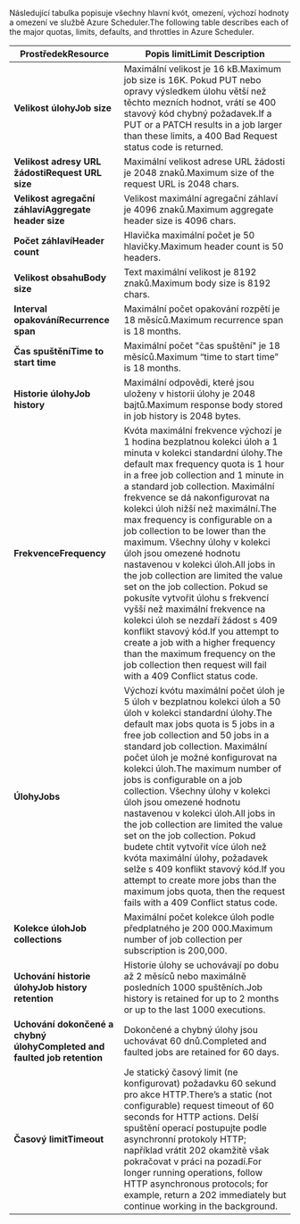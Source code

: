 <span data-ttu-id="2bd65-101">Následující tabulka popisuje všechny hlavní kvót, omezení, výchozí hodnoty a omezení ve službě Azure Scheduler.</span><span class="sxs-lookup"><span data-stu-id="2bd65-101">The following table describes each of the major quotas, limits, defaults, and throttles in Azure Scheduler.</span></span>

| <span data-ttu-id="2bd65-102">Prostředek</span><span class="sxs-lookup"><span data-stu-id="2bd65-102">Resource</span></span> | <span data-ttu-id="2bd65-103">Popis limit</span><span class="sxs-lookup"><span data-stu-id="2bd65-103">Limit Description</span></span> |
| --- | --- |
| <span data-ttu-id="2bd65-104">**Velikost úlohy**</span><span class="sxs-lookup"><span data-stu-id="2bd65-104">**Job size**</span></span> |<span data-ttu-id="2bd65-105">Maximální velikost je 16 kB.</span><span class="sxs-lookup"><span data-stu-id="2bd65-105">Maximum job size is 16K.</span></span> <span data-ttu-id="2bd65-106">Pokud PUT nebo opravy výsledkem úlohu větší než těchto mezních hodnot, vrátí se 400 stavový kód chybný požadavek.</span><span class="sxs-lookup"><span data-stu-id="2bd65-106">If a PUT or a PATCH results in a job larger than these limits, a 400 Bad Request status code is returned.</span></span> |
| <span data-ttu-id="2bd65-107">**Velikost adresy URL žádosti**</span><span class="sxs-lookup"><span data-stu-id="2bd65-107">**Request URL size**</span></span> |<span data-ttu-id="2bd65-108">Maximální velikost adrese URL žádosti je 2048 znaků.</span><span class="sxs-lookup"><span data-stu-id="2bd65-108">Maximum size of the request URL is 2048 chars.</span></span> |
| <span data-ttu-id="2bd65-109">**Velikost agregační záhlaví**</span><span class="sxs-lookup"><span data-stu-id="2bd65-109">**Aggregate header size**</span></span> |<span data-ttu-id="2bd65-110">Velikost maximální agregační záhlaví je 4096 znaků.</span><span class="sxs-lookup"><span data-stu-id="2bd65-110">Maximum aggregate header size is 4096 chars.</span></span> |
| <span data-ttu-id="2bd65-111">**Počet záhlaví**</span><span class="sxs-lookup"><span data-stu-id="2bd65-111">**Header count**</span></span> |<span data-ttu-id="2bd65-112">Hlavička maximální počet je 50 hlavičky.</span><span class="sxs-lookup"><span data-stu-id="2bd65-112">Maximum header count is 50 headers.</span></span> |
| <span data-ttu-id="2bd65-113">**Velikost obsahu**</span><span class="sxs-lookup"><span data-stu-id="2bd65-113">**Body size**</span></span> |<span data-ttu-id="2bd65-114">Text maximální velikost je 8192 znaků.</span><span class="sxs-lookup"><span data-stu-id="2bd65-114">Maximum body size is 8192 chars.</span></span> |
| <span data-ttu-id="2bd65-115">**Interval opakování**</span><span class="sxs-lookup"><span data-stu-id="2bd65-115">**Recurrence span**</span></span> |<span data-ttu-id="2bd65-116">Maximální počet opakování rozpětí je 18 měsíců.</span><span class="sxs-lookup"><span data-stu-id="2bd65-116">Maximum recurrence span is 18 months.</span></span> |
| <span data-ttu-id="2bd65-117">**Čas spuštění**</span><span class="sxs-lookup"><span data-stu-id="2bd65-117">**Time to start time**</span></span> |<span data-ttu-id="2bd65-118">Maximální počet "čas spuštění" je 18 měsíců.</span><span class="sxs-lookup"><span data-stu-id="2bd65-118">Maximum “time to start time” is 18 months.</span></span> |
| <span data-ttu-id="2bd65-119">**Historie úlohy**</span><span class="sxs-lookup"><span data-stu-id="2bd65-119">**Job history**</span></span> |<span data-ttu-id="2bd65-120">Maximální odpovědi, které jsou uloženy v historii úlohy je 2048 bajtů.</span><span class="sxs-lookup"><span data-stu-id="2bd65-120">Maximum response body stored in job history is 2048 bytes.</span></span> |
| <span data-ttu-id="2bd65-121">**Frekvence**</span><span class="sxs-lookup"><span data-stu-id="2bd65-121">**Frequency**</span></span> |<span data-ttu-id="2bd65-122">Kvóta maximální frekvence výchozí je 1 hodina bezplatnou kolekci úloh a 1 minuta v kolekci standardní úlohy.</span><span class="sxs-lookup"><span data-stu-id="2bd65-122">The default max frequency quota is 1 hour in a free job collection and 1 minute in a standard job collection.</span></span> <span data-ttu-id="2bd65-123">Maximální frekvence se dá nakonfigurovat na kolekci úloh nižší než maximální.</span><span class="sxs-lookup"><span data-stu-id="2bd65-123">The max frequency is configurable on a job collection to be lower than the maximum.</span></span> <span data-ttu-id="2bd65-124">Všechny úlohy v kolekci úloh jsou omezené hodnotu nastavenou v kolekci úloh.</span><span class="sxs-lookup"><span data-stu-id="2bd65-124">All jobs in the job collection are limited the value set on the job collection.</span></span> <span data-ttu-id="2bd65-125">Pokud se pokusíte vytvořit úlohu s frekvencí vyšší než maximální frekvence na kolekci úloh se nezdaří žádost s 409 konflikt stavový kód.</span><span class="sxs-lookup"><span data-stu-id="2bd65-125">If you attempt to create a job with a higher frequency than the maximum frequency on the job collection then request will fail with a 409 Conflict status code.</span></span> |
| <span data-ttu-id="2bd65-126">**Úlohy**</span><span class="sxs-lookup"><span data-stu-id="2bd65-126">**Jobs**</span></span> |<span data-ttu-id="2bd65-127">Výchozí kvótu maximální počet úloh je 5 úloh v bezplatnou kolekci úloh a 50 úloh v kolekci standardní úlohy.</span><span class="sxs-lookup"><span data-stu-id="2bd65-127">The default max jobs quota is 5 jobs in a free job collection and 50 jobs in a standard job collection.</span></span> <span data-ttu-id="2bd65-128">Maximální počet úloh je možné konfigurovat na kolekci úloh.</span><span class="sxs-lookup"><span data-stu-id="2bd65-128">The maximum number of jobs is configurable on a job collection.</span></span> <span data-ttu-id="2bd65-129">Všechny úlohy v kolekci úloh jsou omezené hodnotu nastavenou v kolekci úloh.</span><span class="sxs-lookup"><span data-stu-id="2bd65-129">All jobs in the job collection are limited the value set on the job collection.</span></span> <span data-ttu-id="2bd65-130">Pokud budete chtít vytvořit více úloh než kvóta maximální úlohy, požadavek selže s 409 konflikt stavový kód.</span><span class="sxs-lookup"><span data-stu-id="2bd65-130">If you attempt to create more jobs than the maximum jobs quota, then the request fails with a 409 Conflict status code.</span></span> |
| <span data-ttu-id="2bd65-131">**Kolekce úloh**</span><span class="sxs-lookup"><span data-stu-id="2bd65-131">**Job collections**</span></span> |<span data-ttu-id="2bd65-132">Maximální počet kolekce úloh podle předplatného je 200 000.</span><span class="sxs-lookup"><span data-stu-id="2bd65-132">Maximum number of job collection per subscription is 200,000.</span></span> |
| <span data-ttu-id="2bd65-133">**Uchování historie úlohy**</span><span class="sxs-lookup"><span data-stu-id="2bd65-133">**Job history retention**</span></span> |<span data-ttu-id="2bd65-134">Historie úlohy se uchovávají po dobu až 2 měsíců nebo maximálně posledních 1000 spuštěních.</span><span class="sxs-lookup"><span data-stu-id="2bd65-134">Job history is retained for up to 2 months or up to the last 1000 executions.</span></span> |
| <span data-ttu-id="2bd65-135">**Uchování dokončené a chybný úlohy**</span><span class="sxs-lookup"><span data-stu-id="2bd65-135">**Completed and faulted job retention**</span></span> |<span data-ttu-id="2bd65-136">Dokončené a chybný úlohy jsou uchovávat 60 dnů.</span><span class="sxs-lookup"><span data-stu-id="2bd65-136">Completed and faulted jobs are retained for 60 days.</span></span> |
| <span data-ttu-id="2bd65-137">**Časový limit**</span><span class="sxs-lookup"><span data-stu-id="2bd65-137">**Timeout**</span></span> |<span data-ttu-id="2bd65-138">Je statický časový limit (ne konfigurovat) požadavku 60 sekund pro akce HTTP.</span><span class="sxs-lookup"><span data-stu-id="2bd65-138">There’s a static (not configurable) request timeout of 60 seconds for HTTP actions.</span></span> <span data-ttu-id="2bd65-139">Delší spuštění operací postupujte podle asynchronní protokoly HTTP; například vrátit 202 okamžitě však pokračovat v práci na pozadí.</span><span class="sxs-lookup"><span data-stu-id="2bd65-139">For longer running operations, follow HTTP asynchronous protocols; for example, return a 202 immediately but continue working in the background.</span></span> |

